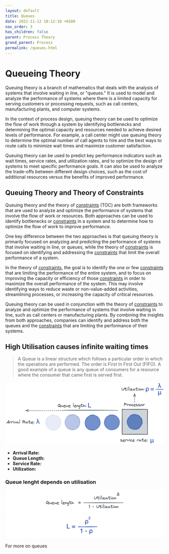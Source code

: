 ```yaml
---
layout: default
title: Queues
date: 2022-11-12 18:12:10 +0100
nav_order: 3
has_children: false
parent: Process Theory
grand_parent: Process
permalink: /queues.html
---
```


# Queueing Theory

Queuing theory is a branch of mathematics that deals with the analysis of systems that involve waiting in line, or "queues." It is used to model and analyze the performance of systems where there is a limited capacity for serving customers or processing requests, such as call centers, manufacturing plants, and computer systems.

In the context of process design, queuing theory can be used to optimize the flow of work through a system by identifying bottlenecks and determining the optimal capacity and resources needed to achieve desired levels of performance. For example, a call center might use queuing theory to determine the optimal number of call agents to hire and the best ways to route calls to minimize wait times and maximize customer satisfaction.

Queuing theory can be used to predict key performance indicators such as wait times, service rates, and utilization rates, and to optimize the design of systems to meet specific performance goals. It can also be used to analyze the trade-offs between different design choices, such as the cost of additional resources versus the benefits of improved performance.

## Queuing Theory and Theory of Constraints

Queuing theory and the theory of [constraints](/constraints.html) (TOC) are both frameworks that are used to analyze and optimize the performance of systems that involve the flow of work or resources. Both approaches can be used to identify bottlenecks or [constraints](/constraints.html) in a system and to determine how to optimize the flow of work to improve performance.

One key difference between the two approaches is that queuing theory is primarily focused on analyzing and predicting the performance of systems that involve waiting in line, or queues, while the theory of [constraints](/constraints.html) is focused on identifying and addressing the [constraints](/constraints.html) that limit the overall performance of a system.

In the theory of [constraints](/constraints.html), the goal is to identify the one or few [constraints](/constraints.html) that are limiting the performance of the entire system, and to focus on improving the capacity or efficiency of those [constraints](/constraints.html) in order to maximize the overall performance of the system. This may involve identifying ways to reduce waste or non-value-added activities, streamlining processes, or increasing the capacity of critical resources.

Queuing theory can be used in conjunction with the theory of [constraints](/constraints.html) to analyze and optimize the performance of systems that involve waiting in line, such as call centers or manufacturing plants. By combining the insights from both approaches, companies can identify and address both the queues and the [constraints](/constraints.html) that are limiting the performance of their systems.

## High Utilisation causes infinite waiting times

> A Queue is a linear structure which follows a particular order in which the operations are performed. The order is First In First Out (FIFO). A good example of a queue is any queue of consumers for a resource where the consumer that came first is served first.

![basic queue](/assets/img/q2.png)

- **Arrival Rate:**
- **Queue Length:**
- **Service Rate:**
- **Utilization:**

### Queue lenght depends on utilisation

![queueing formula](/assets/img/formula.png)
![queueing formula simple](/assets/img/formula2.png)

For more on queues

[^1]: Wikipedia has more content on queues including the M/M/1 queue discussed above: [Queuing Theory on Wikipedia](https://en.wikipedia.org/wiki/Queueing_theory).
